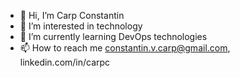 - 👋 Hi, I’m Carp Constantin
- 👀 I’m interested in technology
- 🌱 I’m currently learning DevOps technologies 
- 📫 How to reach me constantin.v.carp@gmail.com, linkedin.com/in/carpc

<!---
numeoriginal/numeoriginal is a ✨ special ✨ repository because its `README.md` (this file) appears on your GitHub profile.
You can click the Preview link to take a look at your changes.
--->
